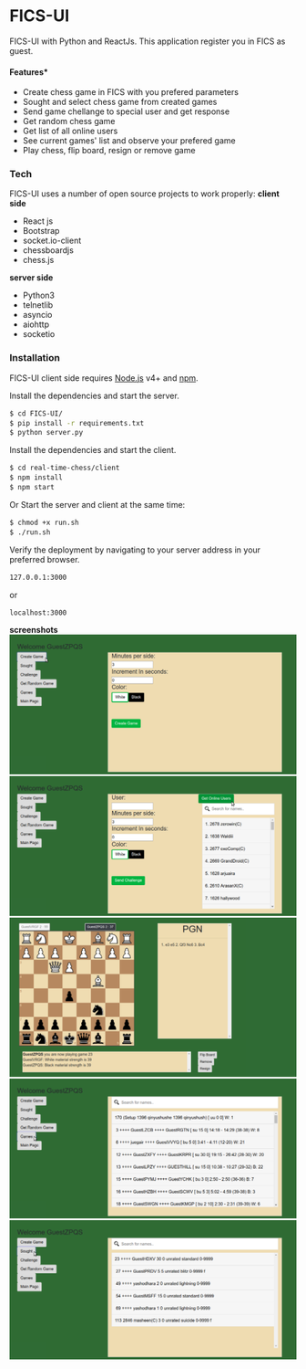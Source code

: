 # FICS-UI

FICS-UI with Python and ReactJs. This application register you in FICS as guest.

#### Features*

  - Create chess game in FICS with you prefered parameters
  - Sought and select chess game from created games
  - Send game chellange to special user and get response
  - Get random chess game
  - Get list of all online users
  - See current games' list and observe your prefered game
  - Play chess, flip board, resign or remove game

 ### Tech

FICS-UI uses a number of open source projects to work properly:
**client side**
* React js
* Bootstrap
* socket.io-client
* chessboardjs
* chess.js

**server side**
* Python3
* telnetlib
* asyncio
* aiohttp
* socketio

### Installation

FICS-UI client side requires [Node.js](https://nodejs.org/) v4+ and [npm](https://www.npmjs.com/).

Install the dependencies and start the server.
```sh
$ cd FICS-UI/
$ pip install -r requirements.txt
$ python server.py
```

Install the dependencies and start the client.
```sh
$ cd real-time-chess/client
$ npm install
$ npm start
```

Or Start the server and client at the same time:
```sh
$ chmod +x run.sh
$ ./run.sh
```
Verify the deployment by navigating to your server address in your preferred browser.

```sh
127.0.0.1:3000
```
or
```sh
localhost:3000
```
**screenshots**
![screenshot](/screenshotes/create_game.png)
![screenshot](/screenshotes/chellange.png)
![screenshot](/screenshotes/game.png)
![screenshot](/screenshotes/games.png)
![screenshot](/screenshotes/sought.png)
